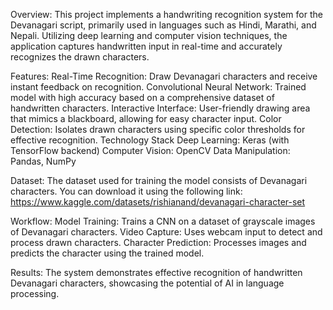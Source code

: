 Overview:
This project implements a handwriting recognition system for the Devanagari script, primarily used in languages such as Hindi, Marathi, and Nepali. Utilizing deep learning and computer vision techniques, the application captures handwritten input in real-time and accurately recognizes the drawn characters.

Features:
Real-Time Recognition: Draw Devanagari characters and receive instant feedback on recognition. 
Convolutional Neural Network: Trained model with high accuracy based on a comprehensive dataset of handwritten characters. 
Interactive Interface: User-friendly drawing area that mimics a blackboard, allowing for easy character input. 
Color Detection: Isolates drawn characters using specific color thresholds for effective recognition. 
Technology Stack Deep Learning: Keras (with TensorFlow backend) Computer Vision: OpenCV Data Manipulation: Pandas, NumPy

Dataset:
The dataset used for training the model consists of Devanagari characters. You can download it using the following link: https://www.kaggle.com/datasets/rishianand/devanagari-character-set

Workflow:
Model Training: Trains a CNN on a dataset of grayscale images of Devanagari characters. 
Video Capture: Uses webcam input to detect and process drawn characters. 
Character Prediction: Processes images and predicts the character using the trained model. 

Results:
The system demonstrates effective recognition of handwritten Devanagari characters, showcasing the potential of AI in language processing.
